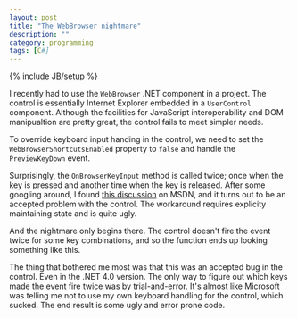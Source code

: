 ```yaml
---
layout: post
title: "The WebBrowser nightmare"
description: ""
category: programming
tags: [C#]
---
```

{% include JB/setup %}

I recently had to use the `WebBrowser` .NET component in a project.
The control is essentially Internet Explorer embedded in a `UserControl` component.
Although the facilities for JavaScript interoperability and DOM manipualtion are pretty great, the control fails to meet simpler needs.

To override keyboard input handing in the control, we need to set the `WebBrowserShortcutsEnabled` property to `false` and handle the `PreviewKeyDown` event.

<script src="https://gist.github.com/4354971.js?file=Normal.cs"><!-- Gist --></script>

Surprisingly, the `OnBrowserKeyInput` method is called twice; once when the key is pressed and another time when the key is released.
After some googling around, I found [this discussion](http://social.msdn.microsoft.com/Forums/en-US/csharpgeneral/thread/f83d3d71-ea3e-4b18-a610-30a91fae060e/) on MSDN, and it turns out to be an accepted problem with the control. The workaround requires explicity maintaining state and is quite ugly.

<script src="https://gist.github.com/4354971.js?file=Bad.cs"><!-- Gist --></script>

And the nightmare only begins there. The control doesn't fire the event twice for some key combinations, and so the function ends up looking something like this.

<script src="https://gist.github.com/4354971.js?file=Worse.cs"><!-- Gist --></script>

The thing that bothered me most was that this was an accepted bug in the control. Even in the .NET 4.0 version.
The only way to figure out which keys made the event fire twice was by trial-and-error.
It's almost like Microsoft was telling me not to use my own keyboard handling for the control, which sucked.
The end result is some ugly and error prone code.
